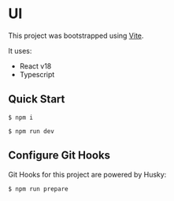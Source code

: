 # UI

This project was bootstrapped using [Vite](https://vitejs.dev/guide/).

It uses:

* React v18
* Typescript

## Quick Start

```
$ npm i
```

```
$ npm run dev
```

## Configure Git Hooks

Git Hooks for this project are powered by Husky:

```
$ npm run prepare
```
